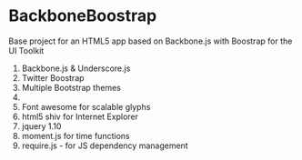 BackboneBoostrap
============

Base project for an HTML5 app based on Backbone.js with Boostrap for the UI Toolkit

<ol>
  <li>Backbone.js &amp; Underscore.js</li>
  <li>Twitter Boostrap</li>
  <li>Multiple Bootstrap themes<li>
  <li>Font awesome for scalable glyphs</li>
  <li>html5 shiv for Internet Explorer</li>
  <li>jquery 1.10</li>
  <li>moment.js for time functions</li>
  <li>require.js - for JS dependency management</li>
</ol>

